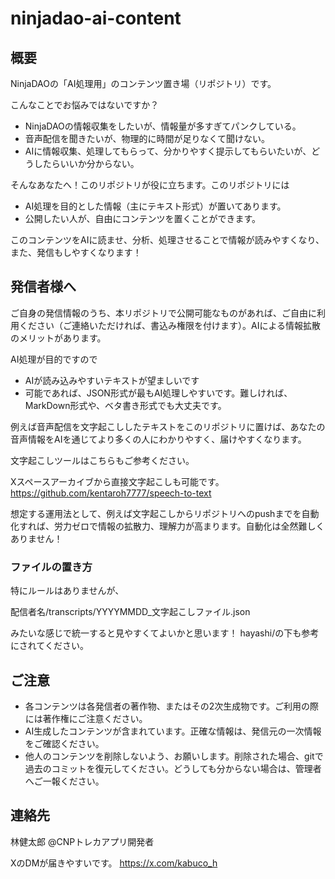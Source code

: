# ninjadao-ai-content

## 概要
NinjaDAOの「AI処理用」のコンテンツ置き場（リポジトリ）です。

こんなことでお悩みではないですか？

- NinjaDAOの情報収集をしたいが、情報量が多すぎてパンクしている。
- 音声配信を聞きたいが、物理的に時間が足りなくて聞けない。
- AIに情報収集、処理してもらって、分かりやすく提示してもらいたいが、どうしたらいいか分からない。

そんなあなたへ！このリポジトリが役に立ちます。このリポジトリには

- AI処理を目的とした情報（主にテキスト形式）が置いてあります。
- 公開したい人が、自由にコンテンツを置くことができます。

このコンテンツをAIに読ませ、分析、処理させることで情報が読みやすくなり、また、発信もしやすくなります！

## 発信者様へ
ご自身の発信情報のうち、本リポジトリで公開可能なものがあれば、ご自由に利用ください（ご連絡いただければ、書込み権限を付けます）。AIによる情報拡散のメリットがあります。

AI処理が目的ですので
- AIが読み込みやすいテキストが望ましいです
- 可能であれば、JSON形式が最もAI処理しやすいです。難しければ、MarkDown形式や、ベタ書き形式でも大丈夫です。

例えば音声配信を文字起こししたテキストをこのリポジトリに置けば、あなたの音声情報をAIを通じてより多くの人にわかりやすく、届けやすくなります。

文字起こしツールはこちらもご参考ください。

Xスペースアーカイブから直接文字起こしも可能です。
https://github.com/kentaroh7777/speech-to-text

想定する運用法として、例えば文字起こしからリポジトリへのpushまでを自動化すれば、労力ゼロで情報の拡散力、理解力が高まります。自動化は全然難しくありません！

### ファイルの置き方

特にルールはありませんが、

配信者名/transcripts/YYYYMMDD_文字起こしファイル.json

みたいな感じで統一すると見やすくてよいかと思います！
hayashi/の下も参考にされてください。


## ご注意

- 各コンテンツは各発信者の著作物、またはその2次生成物です。ご利用の際には著作権にご注意ください。
- AI生成したコンテンツが含まれています。正確な情報は、発信元の一次情報をご確認ください。
- 他人のコンテンツを削除しないよう、お願いします。削除された場合、gitで過去のコミットを復元してください。どうしても分からない場合は、管理者へご一報ください。

## 連絡先
林健太郎 @CNPトレカアプリ開発者

XのDMが届きやすいです。
https://x.com/kabuco_h